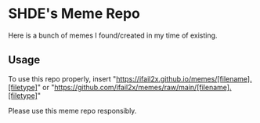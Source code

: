 # SHDE's Meme Repo

Here is a bunch of memes I found/created in my time of existing.

## Usage

To use this repo properly, insert "https://ifail2x.github.io/memes/[filename].[filetype]" or "https://github.com/ifail2x/memes/raw/main/[filename].[filetype]"

Please use this meme repo responsibly.
